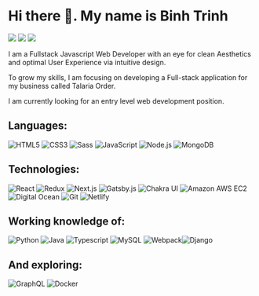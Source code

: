 # Hi there 👋. My name is Binh Trinh

[![](https://img.shields.io/badge/-@binhthaitrinh-%231DA1F2?style=flat-square&logo=twitter&logoColor=ffffff)](https://twitter.com/binhthaitrinh)
[![](https://img.shields.io/badge/-@binhthaitrinh-%230A66C2?style=flat-square&logo=linkedin&logoColor=ffffff)](https://www.linkedin.com/in/binhthaitrinh/)
[![](https://img.shields.io/website?color=E44D27&style=flat-square&up_message=https://binhtrinh.dev&url=https%3A%2F%2Fbinhtrinh.dev)](https://binhtrinh.dev)

I am a Fullstack Javascript Web Developer with an eye for clean Aesthetics and optimal User Experience via intuitive design.

To grow my skills, I am focusing on developing a Full-stack application for my business called Talaria Order.

I am currently looking for an entry level web development position.

## Languages:

![HTML5](https://img.shields.io/badge/-HTML5-%23E44D27?style=flat-square&logo=html5&logoColor=ffffff)
![CSS3](https://img.shields.io/badge/-CSS3-%231572B6?style=flat-square&logo=css3)
![Sass](https://img.shields.io/badge/-Sass-%23CC6699?style=flat-square&logo=sass&logoColor=ffffff)
![JavaScript](https://img.shields.io/badge/-JavaScript-%23F7DF1C?style=flat-square&logo=javascript&logoColor=000000&labelColor=%23F7DF1C&color=%23FFCE5A)
![Node.js](https://img.shields.io/badge/-Nodejs-%23339933?style=flat-square&logo=node-dot-js&logoColor=ffffff)
![MongoDB](https://img.shields.io/badge/-MongoDB-%2347A248?style=flat-square&logo=mongodb&logoColor=ffffff)

## Technologies:

![React](https://img.shields.io/badge/-React-%231572B6?style=flat-square&logo=react&logoColor=ffffff)
![Redux](https://img.shields.io/badge/-Redux-%23764ABC?style=flat-square&logo=redux&logoColor=ffffff)
![Next.js](https://img.shields.io/badge/-Next.js-%23000000?style=flat-square&logo=next-dot-js&logoColor=ffffff)
![Gatsby.js](https://img.shields.io/badge/-Gatsby.js-%23663399?style=flat-square&logo=gatsby&logoColor=ffffff)
![Chakra UI](https://img.shields.io/badge/-Chakra%20UI-%23319795?style=flat-square&logo=chakra-ui&logoColor=ffffff)
![Amazon AWS EC2](https://img.shields.io/badge/-Amazon%20AWS%20EC2-%23232F3E?style=flat-square&logo=amazon-aws&logoColor=ffffff)
![Digital Ocean](https://img.shields.io/badge/-Digital%20Ocean-%230080FF?style=flat-square&logo=digitalocean&logoColor=ffffff)
![Git](https://img.shields.io/badge/-Git-%23F05032?style=flat-square&logo=git&logoColor=ffffff)
![Netlify](https://img.shields.io/badge/-Netlify-%2300C7B7?style=flat-square&logo=netlify&logoColor=ffffff)

## Working knowledge of:

![Python](https://img.shields.io/badge/-Python-%233776AB?style=flat-square&logo=python&logoColor=ffffff)
![Java](https://img.shields.io/badge/-Java-%23007396?style=flat-square&logo=java&logoColor=ffffff)
![Typescript](https://img.shields.io/badge/-Typescript-%233178C6?style=flat-square&logo=typescript&logoColor=ffffff)
![MySQL](https://img.shields.io/badge/-MySQL-%234479A1?style=flat-square&logo=mysql&logoColor=ffffff)
![Webpack](https://img.shields.io/badge/-Webpack-%232C3A42?style=flat-square&logo=webpack)![Django](https://img.shields.io/badge/-Django-%23092E20?style=flat-square&logo=django&logoColor=ffffff)

## And exploring:

![GraphQL](https://img.shields.io/badge/-GraphQL-%23E434AA?style=flat-square&logo=graphQL&logoColor=ffffff)
![Docker](https://img.shields.io/badge/-Docker-%232496ED?style=flat-square&logo=docker&logoColor=ffffff)
